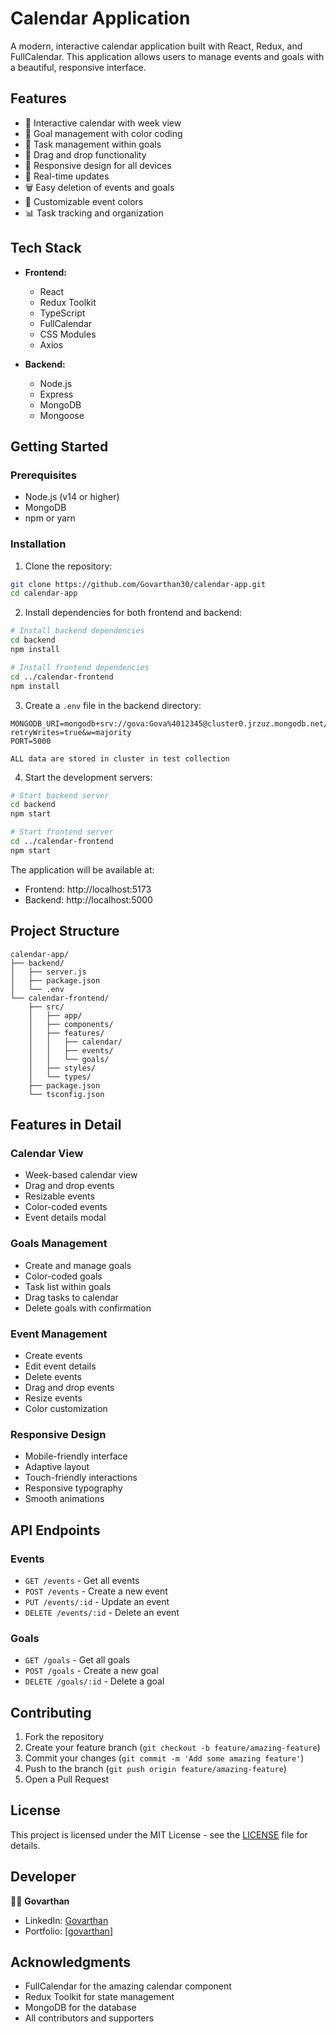 # Calendar Application

A modern, interactive calendar application built with React, Redux, and FullCalendar. This application allows users to manage events and goals with a beautiful, responsive interface.

## Features

- 📅 Interactive calendar with week view
- 🎯 Goal management with color coding
- 📝 Task management within goals
- 🎨 Drag and drop functionality
- 📱 Responsive design for all devices
- 🔄 Real-time updates
- 🗑️ Easy deletion of events and goals
- 🎨 Customizable event colors
- 📊 Task tracking and organization

## Tech Stack

- **Frontend:**
  - React
  - Redux Toolkit
  - TypeScript
  - FullCalendar
  - CSS Modules
  - Axios

- **Backend:**
  - Node.js
  - Express
  - MongoDB
  - Mongoose

## Getting Started

### Prerequisites

- Node.js (v14 or higher)
- MongoDB
- npm or yarn

### Installation

1. Clone the repository:
```bash
git clone https://github.com/Govarthan30/calendar-app.git
cd calendar-app
```

2. Install dependencies for both frontend and backend:
```bash
# Install backend dependencies
cd backend
npm install

# Install frontend dependencies
cd ../calendar-frontend
npm install
```

3. Create a `.env` file in the backend directory:
```env
MONGODB_URI=mongodb+srv://gova:Gova%4012345@cluster0.jrzuz.mongodb.net/?retryWrites=true&w=majority
PORT=5000
```
```ALL data are stored in cluster in test collection```

4. Start the development servers:

```bash
# Start backend server
cd backend
npm start

# Start frontend server
cd ../calendar-frontend
npm start
```

The application will be available at:
- Frontend: http://localhost:5173
- Backend: http://localhost:5000

## Project Structure

```
calendar-app/
├── backend/
│   ├── server.js
│   ├── package.json
│   └── .env
└── calendar-frontend/
    ├── src/
    │   ├── app/
    │   ├── components/
    │   ├── features/
    │   │   ├── calendar/
    │   │   ├── events/
    │   │   └── goals/
    │   ├── styles/
    │   └── types/
    ├── package.json
    └── tsconfig.json
```

## Features in Detail

### Calendar View
- Week-based calendar view
- Drag and drop events
- Resizable events
- Color-coded events
- Event details modal

### Goals Management
- Create and manage goals
- Color-coded goals
- Task list within goals
- Drag tasks to calendar
- Delete goals with confirmation

### Event Management
- Create events
- Edit event details
- Delete events
- Drag and drop events
- Resize events
- Color customization

### Responsive Design
- Mobile-friendly interface
- Adaptive layout
- Touch-friendly interactions
- Responsive typography
- Smooth animations

## API Endpoints

### Events
- `GET /events` - Get all events
- `POST /events` - Create a new event
- `PUT /events/:id` - Update an event
- `DELETE /events/:id` - Delete an event

### Goals
- `GET /goals` - Get all goals
- `POST /goals` - Create a new goal
- `DELETE /goals/:id` - Delete a goal

## Contributing

1. Fork the repository
2. Create your feature branch (`git checkout -b feature/amazing-feature`)
3. Commit your changes (`git commit -m 'Add some amazing feature'`)
4. Push to the branch (`git push origin feature/amazing-feature`)
5. Open a Pull Request

## License

This project is licensed under the MIT License - see the [LICENSE](LICENSE) file for details.

## Developer

👨‍💻 **Govarthan**

- LinkedIn: [Govarthan](https://www.linkedin.com/in/govarthan-v)
- Portfolio: [[govarthan](https://govarthan.netlify.app/)]

## Acknowledgments

- FullCalendar for the amazing calendar component
- Redux Toolkit for state management
- MongoDB for the database
- All contributors and supporters 
